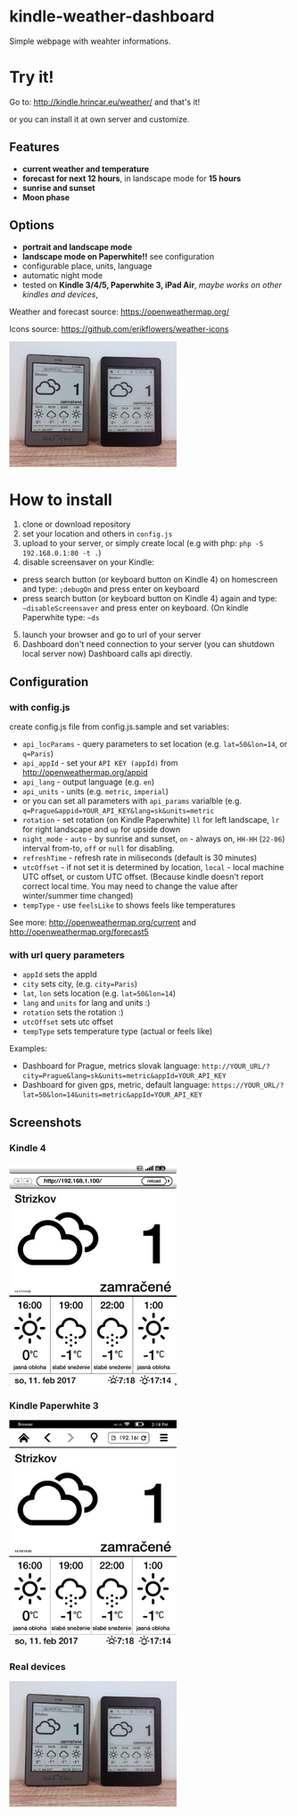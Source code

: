 # kindle-weather-dashboard

Simple webpage with weahter informations.

# Try it!

Go to: http://kindle.hrincar.eu/weather/ and that's it!

or you can install it at own server and customize.

## Features

* **current weather and temperature**
* **forecast for next 12 hours**, in landscape mode for **15 hours**
* **sunrise and sunset**
* **Moon phase**

## Options

* **portrait and landscape mode**
* **landscape mode on Paperwhite!!** see configuration
* configurable place, units, language
* automatic night mode
* tested on **Kindle 3/4/5, Paperwhite 3, iPad Air**, *maybe works on other kindles and devices*,

Weather and forecast source: https://openweathermap.org/

Icons source: https://github.com/erikflowers/weather-icons

<img src="real_devices.jpg" width="300" alt="Dashboard on real devices" />

# How to install
1. clone or download repository
2. set your location and others in `config.js`
3. upload to your server, or simply create local (e.g with php: `php -S 192.168.0.1:80 -t .`)
4. disable screensaver on your Kindle:
  * press search button (or keyboard button on Kindle 4) on homescreen and type: `;debugOn` and press enter on keyboard
  * press search button (or keyboard button on Kindle 4) again and type: `~disableScreensaver` and press enter on keyboard. (On kindle Paperwhite type: `~ds`
5. launch your browser and go to url of your server
6. Dashboard don't need connection to your server (you can shutdown local server now) Dashboard calls api directly.

## Configuration
### with config.js
create config.js file from config.js.sample and set variables:

* `api_locParams` - query parameters to set location (e.g. `lat=50&lon=14`, or `q=Paris`)
* `api_appId` - set your `API KEY (appId)` from http://openweathermap.org/appid
* `api_lang` - output language (e.g. `en`)
* `api_units` - units (e.g. `metric`, `imperial`)
* or you can set all parameters with `api_params` varialble (e.g. `q=Prague&appid=YOUR_API_KEY&lang=sk&units=metric`
* `rotation` - set rotation (on Kindle Paperwhite) `ll` for left landscape, `lr` for right landscape and `up` for upside down
* `night_mode` - `auto` - by sunrise and sunset, `on` - always on, `HH-HH` (`22-06`) interval from-to, `off` or `null` for disabling.
* `refreshTime` - refresh rate in miliseconds (default is 30 minutes)
* `utcOffset` - if not set it is determined by location, `local` - local machine UTC offset, or custom UTC offset. (Because kindle doesn't report correct local time. You may need to change the value after winter/summer time changed)
* `tempType` - use `feelsLike` to shows feels like temperatures

See more: http://openweathermap.org/current and http://openweathermap.org/forecast5

### with url query parameters
* `appId` sets the appId
* `city` sets city, (e.g. `city=Paris`)
* `lat`, `lon` sets location (e.g. `lat=50&lon=14`)
* `lang` and `units` for lang and units :)
* `rotation` sets the rotation :)
* `utcOffset` sets utc offset
* `tempType` sets temperature type (actual or feels like)

Examples:
* Dashboard for Prague, metrics slovak language: `http://YOUR_URL/?city=Prague&lang=sk&units=metric&appId=YOUR_API_KEY`
* Dashboard for given gps, metric, default language: `https://YOUR_URL/?lat=50&lon=14&units=metric&appId=YOUR_API_KEY`

## Screenshots

### Kindle 4
<img src="screenshot_kindle4.gif" width="300" alt="Kindle 4 screenshot" />

### Kindle Paperwhite 3
<img src="screenshot_paperwhite3.png" width="300" alt="Kindle Paperwhite 3 screenshot" />

### Real devices
<img src="real_devices.jpg" width="300" alt="Dashboard on real devices" />

